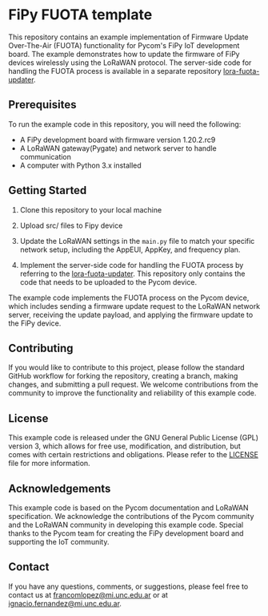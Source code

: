 # FiPy FUOTA template

This repository contains an example implementation of Firmware Update Over-The-Air (FUOTA) functionality for Pycom's FiPy IoT development board. The example demonstrates how to update the firmware of FiPy devices wirelessly using the LoRaWAN protocol. The server-side code for handling the FUOTA process is available in a separate repository [lora-fuota-updater](https://github.com/ignacioFernandez1/lora-fuota-updater).

## Prerequisites

To run the example code in this repository, you will need the following:

- A FiPy development board with firmware version 1.20.2.rc9
- A LoRaWAN gateway(Pygate) and network server to handle communication
- A computer with Python 3.x installed

## Getting Started

1. Clone this repository to your local machine

2. Upload src/ files to Fipy device

3. Update the LoRaWAN settings in the `main.py` file to match your specific network setup, including the AppEUI, AppKey, and frequency plan.

4. Implement the server-side code for handling the FUOTA process by referring to the [lora-fuota-updater](https://github.com/ignacioFernandez1/lora-fuota-updater). This repository only contains the code that needs to be uploaded to the Pycom device.

The example code implements the FUOTA process on the Pycom device, which includes sending a firmware update request to the LoRaWAN network server, receiving the update payload, and applying the firmware update to the FiPy device.

## Contributing

If you would like to contribute to this project, please follow the standard GitHub workflow for forking the repository, creating a branch, making changes, and submitting a pull request. We welcome contributions from the community to improve the functionality and reliability of this example code.

## License

This example code is released under the GNU General Public License (GPL) version 3, which allows for free use, modification, and distribution, but comes with certain restrictions and obligations. Please refer to the [LICENSE](LICENSE) file for more information.

## Acknowledgements

This example code is based on the Pycom documentation and LoRaWAN specification. We acknowledge the contributions of the Pycom community and the LoRaWAN community in developing this example code. Special thanks to the Pycom team for creating the FiPy development board and supporting the IoT community.

## Contact

If you have any questions, comments, or suggestions, please feel free to contact us at [francomlopez@mi.unc.edu.ar](mailto:francomlopez@mi.unc.edu.ar) or at [ignacio.fernandez@mi.unc.edu.ar](mailto:ignacio.fernandez@mi.unc.edu.ar).

